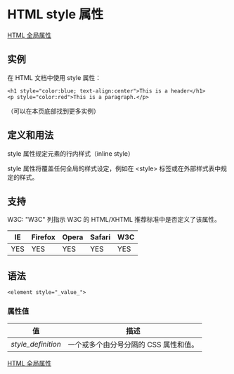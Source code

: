 # HTML style 属性

[HTML 全局属性](/tags/html_ref_standardattributes.asp)

## 实例

在 HTML 文档中使用 style 属性：

```
<h1 style="color:blue; text-align:center">This is a header</h1>
<p style="color:red">This is a paragraph.</p>

```



（可以在本页底部找到更多实例）

## 定义和用法

style 属性规定元素的行内样式（inline style）

style 属性将覆盖任何全局的样式设定，例如在 &lt;style&gt; 标签或在外部样式表中规定的样式。

## 支持

W3C: "W3C" 列指示 W3C 的 HTML/XHTML 推荐标准中是否定义了该属性。

| IE | Firefox | Opera | Safari | W3C |
| --- | --- | --- | --- | --- |
| YES | YES | YES | YES | YES |

## 语法

```
<element style="_value_">
```

### 属性值

| 值 | 描述 |
| --- | --- |
| *style_definition* | 一个或多个由分号分隔的 CSS 属性和值。 |

[HTML 全局属性](/tags/html_ref_standardattributes.asp)


